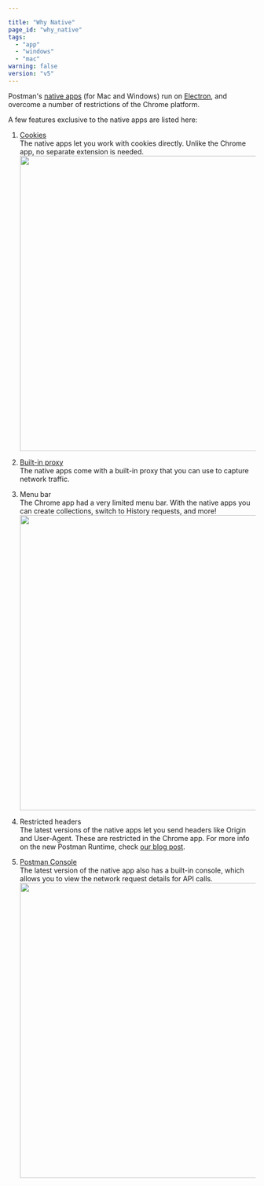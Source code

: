 ```yaml
---

title: "Why Native"
page_id: "why_native"
tags:
  - "app"
  - "windows"
  - "mac"
warning: false
version: "v5"
---
```


Postman's [native apps](http://www.getpostman.com/apps) (for Mac and Windows) run on [Electron](http://electron.atom.io/), 
and overcome a number of restrictions of the Chrome platform.

A few features exclusive to the native apps are listed here:

1. [Cookies](http://www.getpostman.com/docs/cookies)<br>The native apps let you work with cookies directly. Unlike the Chrome app, no separate extension is needed.<br>
[<img src="https://cloud.githubusercontent.com/assets/681190/16727741/2252c05c-4780-11e6-874a-fd2b645be881.png" width="600">](https://cloud.githubusercontent.com/assets/681190/16727741/2252c05c-4780-11e6-874a-fd2b645be881.png)


2. [Built-in proxy](http://www.getpostman.com/docs/capture_mac)<br>The native apps come with a built-in proxy that you can use to capture network traffic. 


3. Menu bar<br>The Chrome app had a very limited menu bar. With the native apps you can create collections, switch to History requests, and more!<br>
[<img src="https://cloud.githubusercontent.com/assets/681190/16727776/59de49a6-4780-11e6-8d0e-63773f072440.png" width="600">](https://cloud.githubusercontent.com/assets/681190/16727776/59de49a6-4780-11e6-8d0e-63773f072440.png)

4. Restricted headers<br>The latest versions of the native apps let you send headers like Origin and User-Agent. These are restricted in the Chrome app. For more info on the new Postman Runtime, check [our blog post](http://blog.getpostman.com/2016/06/14/introducing-postman-runtime-more-power-better-control/).

5. [Postman Console](http://blog.getpostman.com/2016/08/26/the-postman-console/)<br> The latest version of the native app also has a built-in console, which allows you to view the network request details for API calls.<br>
[<img src="https://cloud.githubusercontent.com/assets/1330851/20256699/1adfcdb2-aa6b-11e6-82f7-44ce026509f8.png" width="600">](https://cloud.githubusercontent.com/assets/1330851/20256699/1adfcdb2-aa6b-11e6-82f7-44ce026509f8.png)